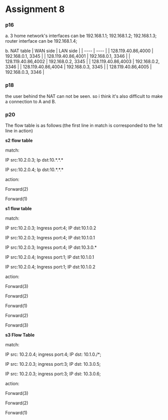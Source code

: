# Assignment 8
### p16
a. 3 home network's interfaces can be 192.168.1.1; 192.168.1.2; 192.168.1.3; router interface can be 192.168.1.4;

b. NAT table
	| WAN side | LAN side |
	| ---- | ---- |
	| 128.119.40.86,4000 | 192.168.0.1, 3345 |
	| 128.119.40.86,4001 | 192.168.0.1, 3346 |
	| 128.119.40.86,4002 | 192.168.0.2, 3345 |
	| 128.119.40.86,4003 | 192.168.0.2, 3346 |
	| 128.119.40.86,4004 | 192.168.0.3, 3345 |
	| 128.119.40.86,4005 | 192.168.0.3, 3346 |

### p18
the user behind the NAT can not be seen. so i think it's also difficult to make a connection to A and B.


### p20
The flow table is as follows:(the first line in match is corresponded to the 1st line in action)

**s2 flow table**

match:

IP src:10.2.0.3; Ip dst:10.\*.\*.*

IP src:10.2.0.4; Ip dst:10.\*.\*.*

action:

Forward(2)

Forward(1)

**s1 flow table**

match:

IP src:10.2.0.3; Ingress port:4; IP dst:10.1.0.2

IP src:10.2.0.3; Ingress port:4; IP dst:10.1.0.1

IP src:10.2.0.3; Ingress port:4; IP dst:10.3.0.\*

IP src:10.2.0.4; Ingress port:1; IP dst:10.1.0.1

IP src:10.2.0.4; Ingress port:1; IP dst:10.1.0.2

action:

Forward(3)

Forward(2)

Forward(1)

Forward(2)

Forward(3)

**s3 Flow Table**

match:

IP src: 10.2.0.4; ingress port:4; IP dst: 10.1.0./*;

IP src: 10.2.0.3; ingress port:3; IP dst: 10.3.0.5;

IP src: 10.2.0.3; ingress port:3; IP dst: 10.3.0.6;

action:

Forward(3)

Forward(2)

Forward(1)




